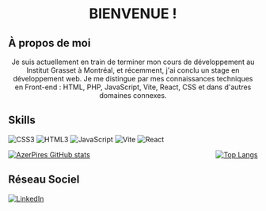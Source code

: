 <h1 align="center">BIENVENUE !</h1>

## À propos de moi
<p align="center">Je suis actuellement en train de terminer mon cours de développement au Institut Grasset à Montréal, et récemment, j'ai conclu un stage en développement web. Je me distingue par mes connaissances techniques en Front-end : HTML, PHP, JavaScript, Vite, React, CSS et dans d'autres domaines connexes.</p>

## Skills
![CSS3](https://img.shields.io/badge/CSS3-1572B6?style=for-the-badge&logo=css3&logoColor=white)
![HTML3](https://img.shields.io/badge/HTML5-E34F26?style=for-the-badge&logo=html5&logoColor=white)
![JavaScript](https://img.shields.io/badge/JavaScript-323330?style=for-the-badge&logo=javascript&logoColor=F7DF1E)
![Vite](https://img.shields.io/badge/Vite-B73BFE?style=for-the-badge&logo=vite&logoColor=FFD62E)
![React](https://img.shields.io/badge/React-20232A?style=for-the-badge&logo=react&logoColor=61DAFB)

<div style="display: flex; justify-content: space-between;">
  <a href="https://github.com/AzerPires/github-readme-stats">
    <img src="https://github-readme-stats.vercel.app/api?username=AzerPires&show_icons=true&theme=radical" alt="AzerPires GitHub stats" />
  </a>
  
  <a href="https://github.com/AzerPires/github-readme-stats">
    <img src="https://github-readme-stats.vercel.app/api/top-langs/?username=AzerPires&theme=radical" alt="Top Langs" />
  </a>
 </div>

 ## Réseau Sociel 
<a href="https://www.linkedin.com/in/azerpires" target="_blank">
  <img src="https://img.shields.io/badge/LinkedIn-0077B5?style=for-the-badge&logo=linkedin&logoColor=white" alt="LinkedIn" />
</a>

